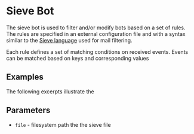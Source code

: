 # Sieve Bot

The sieve bot is used to filter and/or modify bots based on a set of rules. The
rules are specified in an external configuration file and with a syntax similar
to the [Sieve language](http://sieve.info/) used for mail filtering.

Each rule defines a set of matching conditions on received events. Events can be
matched based on keys and
corresponding values

## Examples
The following excerpts illustrate the

## Parameters
 * `file` - filesystem path the the sieve file
